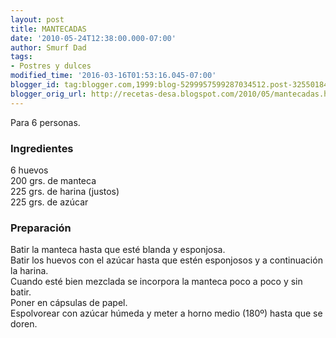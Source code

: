 ```yaml
---
layout: post
title: MANTECADAS
date: '2010-05-24T12:38:00.000-07:00'
author: Smurf Dad
tags:
- Postres y dulces
modified_time: '2016-03-16T01:53:16.045-07:00'
blogger_id: tag:blogger.com,1999:blog-5299957599287034512.post-3255018430924639501
blogger_orig_url: http://recetas-desa.blogspot.com/2010/05/mantecadas.html
---
```


Para 6 personas.<br /><h3>Ingredientes</h3>6 huevos<br />200 grs. de manteca<br />225 grs. de harina (justos)<br />225 grs. de azúcar<br /><h3>Preparación</h3>Batir la manteca hasta que esté blanda y esponjosa.<br />Batir los huevos con el azúcar hasta que estén esponjosos y a continuación la harina.<br />Cuando esté bien mezclada se incorpora la manteca poco a poco y sin batir.<br />Poner en cápsulas de papel.<br />Espolvorear con azúcar húmeda y meter a horno medio (180º) hasta que se doren.